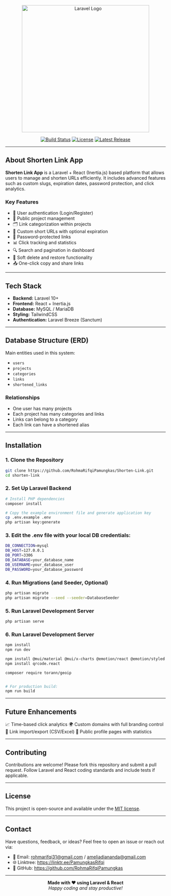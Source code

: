 <p align="center">
  <a href="https://laravel.com" target="_blank">
    <img src="https://raw.githubusercontent.com/laravel/art/master/logo-lockup/5%20SVG/2%20CMYK/1%20Full%20Color/laravel-logolockup-cmyk-red.svg" width="400" alt="Laravel Logo">
  </a>
</p>

<p align="center">
  <a href="#"><img src="https://img.shields.io/badge/build-passing-brightgreen.svg" alt="Build Status"></a>
  <a href="#"><img src="https://img.shields.io/github/license/your-repo/shorten-link-app" alt="License"></a>
  <a href="#"><img src="https://img.shields.io/github/v/release/your-repo/shorten-link-app" alt="Latest Release"></a>
</p>

---

## About Shorten Link App

**Shorten Link App** is a Laravel + React (Inertia.js) based platform that allows users to manage and shorten URLs efficiently. It includes advanced features such as custom slugs, expiration dates, password protection, and click analytics.

### Key Features

- 🔐 User authentication (Login/Register)
- 📁 Public project management
- 🗂️ Link categorization within projects
- 🔗 Custom short URLs with optional expiration
- 🔐 Password-protected links
- 📊 Click tracking and statistics
- 🔍 Search and pagination in dashboard
- 🧹 Soft delete and restore functionality
- 📤 One-click copy and share links

---

## Tech Stack

- **Backend:** Laravel 10+
- **Frontend:** React + Inertia.js
- **Database:** MySQL / MariaDB
- **Styling:** TailwindCSS
- **Authentication:** Laravel Breeze (Sanctum)

---

## Database Structure (ERD)

Main entities used in this system:

- `users`
- `projects`
- `categories`
- `links`
- `shortened_links`

### Relationships

- One user has many projects
- Each project has many categories and links
- Links can belong to a category
- Each link can have a shortened alias

---

## Installation

### 1. Clone the Repository
```bash
git clone https://github.com/RohmaRifqiPamungkas/Shorten-Link.git
cd shorten-link
```
### 2. Set Up Laravel Backend
```bash
# Install PHP dependencies
composer install

# Copy the example environment file and generate application key
cp .env.example .env
php artisan key:generate
```
### 3. Edit the .env file with your local DB credentials:
```bash
DB_CONNECTION=mysql
DB_HOST=127.0.0.1
DB_PORT=3306
DB_DATABASE=your_database_name
DB_USERNAME=your_database_user
DB_PASSWORD=your_database_password
```
### 4. Run Migrations (and Seeder, Optional)
```bash
php artisan migrate
php artisan migrate --seed --seeder=DatabaseSeeder 
```
### 5. Run Laravel Development Server
```bash
php artisan serve
```
### 6. Run Laravel Development Server
```bash
npm install
npm run dev

npm install @mui/material @mui/x-charts @emotion/react @emotion/styled
npm install qrcode.react

composer require torann/geoip


# For production build:
npm run build
```

---

## Future Enhancements
📈 Time-based click analytics
🌍 Custom domains with full branding control
📂 Link import/export (CSV/Excel)
🔗 Public profile pages with statistics

---

## Contributing
Contributions are welcome!
Please fork this repository and submit a pull request. Follow Laravel and React coding standards and include tests if applicable.

---

## License

This project is open-source and available under the [MIT license](https://opensource.org/licenses/MIT).

---

## Contact

Have questions, feedback, or ideas? Feel free to open an issue or reach out via:

- 📧 Email: rohmarifqi31@gmail.com / ameliadiananda@gmail.com
- 🌐 Linktree: https://linktr.ee/PamungkasRifqi
- 🐙 GitHub: https://github.com/RohmaRifqiPamungkas

---

<p align="center">
  <strong>Made with ❤️ using Laravel & React</strong><br>
  <em>Happy coding and stay productive!</em>
</p>
